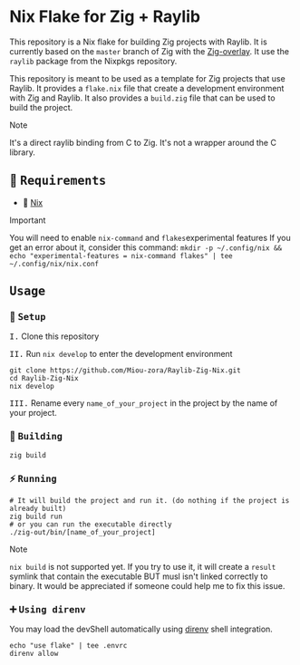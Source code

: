 # Nix Flake for Zig + Raylib

This repository is a Nix flake for building Zig projects with Raylib. It is currently based on the `master` branch of Zig with the [Zig-overlay](https://github.com/mitchellh/zig-overlay). It use the `raylib` package from the Nixpkgs repository.

This repository is meant to be used as a template for Zig projects that use Raylib. It provides a `flake.nix` file that create a development environment with Zig and Raylib. It also provides a `build.zig` file that can be used to build the project.

> [!NOTE]
> It's a direct raylib binding from C to Zig. It's not a wrapper around the C library.

## :bookmark_tabs: <samp>Requirements</samp>

- :cherry_blossom: [Nix](https://nixos.org/download.html)

> [!IMPORTANT]
> You will need to enable `nix-command` and `flakes`experimental features
> If you get an error about it, consider this command:
> `mkdir -p ~/.config/nix && echo "experimental-features = nix-command flakes" | tee ~/.config/nix/nix.conf`

## <samp>Usage</samp>

### :wrench: <samp>Setup</samp>

<kbd>I.</kbd> Clone this repository

<kbd>II.</kbd> Run `nix develop` to enter the development environment
```shell
git clone https://github.com/Miou-zora/Raylib-Zig-Nix.git
cd Raylib-Zig-Nix
nix develop
```

<kbd>III.</kbd> Rename every `name_of_your_project` in the project by the name of your project.

### :construction_worker: <samp>Building</samp>

```shell
zig build
```


### :zap: <samp>Running</samp>


```shell
# It will build the project and run it. (do nothing if the project is already built)
zig build run
# or you can run the executable directly
./zig-out/bin/[name_of_your_project]
```

> [!NOTE]
> `nix build` is not supported yet. If you try to use it, it will create a `result` symlink that contain the executable BUT musl isn't linked correctly to binary. It would be appreciated if someone could help me to fix this issue.

### :heavy_plus_sign: <samp>Using direnv</samp>

You may load the devShell automatically using [direnv](https://direnv.net)
shell integration.

```
echo "use flake" | tee .envrc
direnv allow
```
